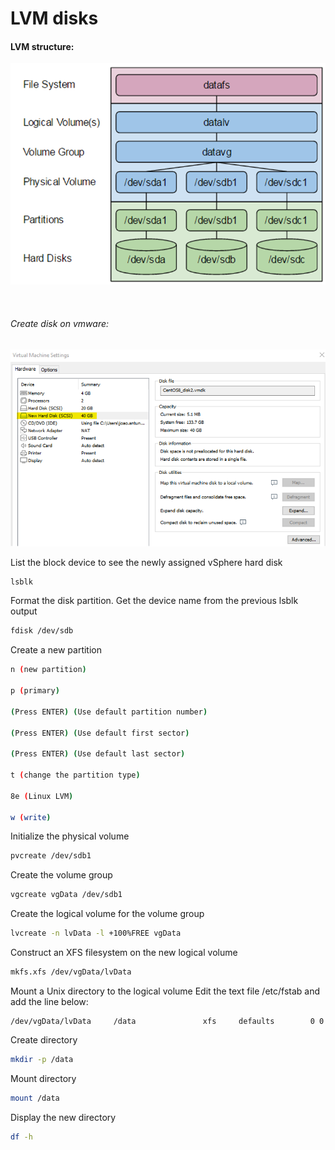 # LVM disks


#### LVM structure:


![](https://github.com/hitunespt/docs/blob/b258b484d193447e298b122379440b95a6df441b/misc/images/lvm_structure.png)


&nbsp;
###### Create disk on vmware:

![](misc/images/vmware_create_disk.png)

List the block device to see the newly assigned vSphere hard disk

```sh
lsblk
```

Format the disk partition. Get the device name from the previous lsblk output

```sh
fdisk /dev/sdb
```

Create a new partition

```sh
n (new partition)

p (primary)

(Press ENTER) (Use default partition number)

(Press ENTER) (Use default first sector)

(Press ENTER) (Use default last sector)

t (change the partition type)

8e (Linux LVM)

w (write)
```

Initialize the physical volume

```sh
pvcreate /dev/sdb1
```

Create the volume group

```sh
vgcreate vgData /dev/sdb1
```

Create the logical volume for the volume group

```sh
lvcreate -n lvData -l +100%FREE vgData
```

Construct an XFS filesystem on the new logical volume

```sh
mkfs.xfs /dev/vgData/lvData
```

Mount a Unix directory to the logical volume
Edit the text file /etc/fstab and add the line below:

```
/dev/vgData/lvData     /data               xfs     defaults        0 0
```

Create directory
```sh
mkdir -p /data
```

Mount directory
```sh
mount /data
```

Display the new directory
```sh
df -h
```
